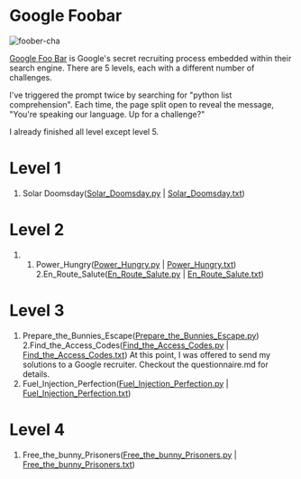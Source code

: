 # Google Foobar
![foober-cha](https://user-images.githubusercontent.com/43373436/116603296-9b1f6000-a94e-11eb-9d83-bb76628410b6.PNG)


[Google Foo Bar](https://foobar.withgoogle.com/) is Google's secret recruiting process embedded within their search engine. 
There are 5 levels, each with a different number of challenges.

I've triggered the prompt twice by searching for "python list comprehension". Each time, the page split open to reveal the message, "You're speaking our language. Up for a challenge?"

I already finished all level except level 5.

# Level 1
1. Solar Doomsday([Solar_Doomsday.py](https://github.com/iamlaboniraz/my-google-foobar-experience/blob/master/level01_Solar_Doomsday.py) | [Solar_Doomsday.txt](https://github.com/iamlaboniraz/my-google-foobar-experience/blob/master/level01_Solar_Doomsday.txt))
# Level 2
1. 1. Power_Hungry([Power_Hungry.py](https://github.com/iamlaboniraz/my-google-foobar-experience/blob/master/level02_01_Power_Hungry.py) | [Power_Hungry.txt](https://github.com/iamlaboniraz/my-google-foobar-experience/blob/master/level02_01_Power_Hungry.txt))
2.En_Route_Salute([En_Route_Salute.py](https://github.com/iamlaboniraz/my-google-foobar-experience/blob/master/level02_02_En_Route_Salute.py) | [En_Route_Salute.txt](https://github.com/iamlaboniraz/my-google-foobar-experience/blob/master/level02_02_En_Route_Salute.txt))
# Level 3
1. Prepare_the_Bunnies_Escape([Prepare_the_Bunnies_Escape.py](https://github.com/iamlaboniraz/my-google-foobar-experience/blob/master/level03_01_Prepare_the_Bunnies_Escape.py))
2.Find_the_Access_Codes([Find_the_Access_Codes.py](https://github.com/iamlaboniraz/my-google-foobar-experience/blob/master/level03_02_Find_the_Access_Codes.py) | [Find_the_Access_Codes.txt](https://github.com/iamlaboniraz/my-google-foobar-experience/blob/master/level03_02_Find_the_Access_Codes.txt))
At this point, I was offered to send my solutions to a Google recruiter. Checkout the questionnaire.md for details.
3. Fuel_Injection_Perfection([Fuel_Injection_Perfection.py](https://github.com/iamlaboniraz/my-google-foobar-experience/blob/master/level03_03_Fuel_Injection_Perfection.py) | [Fuel_Injection_Perfection.txt](https://github.com/iamlaboniraz/my-google-foobar-experience/blob/master/level03_03_Fuel_Injection_Perfection.txt))

# Level 4
1. Free_the_bunny_Prisoners([Free_the_bunny_Prisoners.py](https://github.com/iamlaboniraz/my-google-foobar-experience/blob/master/level04_01_Free_the_bunny_Prisoners.py) | [Free_the_bunny_Prisoners.txt](https://github.com/iamlaboniraz/my-google-foobar-experience/blob/master/level04_01_Free_the_bunny_Prisoners.txt))

